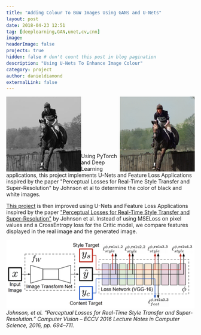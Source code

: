 ```yaml
---
title: "Adding Colour To B&W Images Using GANs and U-Nets"
layout: post
date: 2018-04-23 12:51
tag: [deeplearning,GAN,unet,cv,cnn]
image:
headerImage: false
projects: true
hidden: false # don't count this post in blog pagination
description: "Using U-Nets To Enhance Image Colour"
category: project
author: danieldiamond
externalLink: false
---
```


<img src="https://raw.githubusercontent.com/danieldiamond/dl-projects/master/colorize/images/horse_bw.png" width="200" height="200" align="left" />
<img src="https://raw.githubusercontent.com/danieldiamond/dl-projects/master/colorize/images/horse_c.png" width="200" height="200" align="right" />
<br><br><br><br><br><br><br><br>

Using PyTorch and Deep Learning applications, this project implements U-Nets and Feature Loss Applications inspired by the paper "Perceptual Losses for Real-Time Style Transfer and Super-Resolution" by Johnson et al to determine the color of black and white images.

[This project](https://danieldiamond.github.io/dl-projects/) is then improved using U-Nets and Feature Loss Applications inspired by the paper ["Perceptual Losses for Real-Time Style Transfer and Super-Resolution"](https://arxiv.org/pdf/1603.08155.pdf) by Johnson et al. Instead of using MSELoss on pixel values and a CrossEntropy loss for the Critic model, we compare features displayed in the real image and the generated image.

<img src="https://raw.githubusercontent.com/danieldiamond/dl-projects/66cc8ddb1578bc56ca9ad34f7e2c269bbcac87b7/super-resolution/images/perc.png" />
<i>Johnson, et al. “Perceptual Losses for Real-Time Style Transfer and Super-Resolution.” Computer Vision – ECCV 2016 Lecture Notes in Computer Science, 2016, pp. 694–711.</i>
